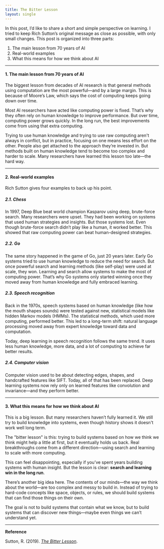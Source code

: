 ```yaml
---
title: The Bitter Lesson
layout: single
---
```


In this post, I’d like to share a short and simple perspective on learning. I tried to keep Rich Sutton’s original message as close as possible, with only small changes. This post is organized into three parts:

1. The main lesson from 70 years of AI  
2. Real-world examples  
3. What this means for how we think about AI  

---

#### 1. The main lesson from 70 years of AI

The biggest lesson from decades of AI research is that general methods using computation are the most powerful—and by a large margin. This is because of Moore’s Law, which says the cost of computing keeps going down over time.

Most AI researchers have acted like computing power is fixed. That’s why they often rely on human knowledge to improve performance. But over time, computing power grows quickly. In the long run, the best improvements come from using that extra computing.

Trying to use human knowledge and trying to use raw computing aren't always in conflict, but in practice, focusing on one means less effort on the other. People also get attached to the approach they’re invested in. But methods built on human knowledge tend to become too complex and harder to scale. Many researchers have learned this lesson too late—the hard way.

---

#### 2. Real-world examples

Rich Sutton gives four examples to back up his point.

##### 2.1. Chess

In 1997, Deep Blue beat world champion Kasparov using deep, brute-force search. Many researchers were upset. They had been working on systems that used human strategies and insights. But those systems lost. Even though brute-force search didn’t play like a human, it worked better. This showed that raw computing power can beat human-designed strategies.

##### 2.2. Go

The same story happened in the game of Go, just 20 years later. Early Go systems tried to use human knowledge to reduce the need for search. But once powerful search and learning methods (like self-play) were used at scale, they won. Learning and search allow systems to make the most of computing power. That’s why Go systems only started winning once they moved away from human knowledge and fully embraced learning.

##### 2.3. Speech recognition

Back in the 1970s, speech systems based on human knowledge (like how the mouth shapes sounds) were tested against new, statistical models like hidden Markov models (HMMs). The statistical methods, which used more computing, performed better. This led to a long-term shift: natural language processing moved away from expert knowledge toward data and computation.

Today, deep learning in speech recognition follows the same trend. It uses less human knowledge, more data, and a lot of computing to achieve far better results.

##### 2.4. Computer vision

Computer vision used to be about detecting edges, shapes, and handcrafted features like SIFT. Today, all of that has been replaced. Deep learning systems now rely only on learned features like convolution and invariance—and they perform better.

---

#### 3. What this means for how we think about AI

This is a big lesson. But many researchers haven’t fully learned it. We still try to build knowledge into systems, even though history shows it doesn't work well long term.

The "bitter lesson" is this: trying to build systems based on how we think we think might help a little at first, but it eventually holds us back. Real breakthroughs come from a different direction—using search and learning to scale with more computing.

This can feel disappointing, especially if you’ve spent years building systems with human insight. But the lesson is clear: **search and learning win in the long run**.

There’s another big idea here. The contents of our minds—the way we think about the world—are too complex and messy to build in. Instead of trying to hard-code concepts like space, objects, or rules, we should build systems that can find those things on their own.

The goal is not to build systems that contain what we know, but to build systems that can discover new things—maybe even things we can’t understand yet.

---

**Reference**

Sutton, R. (2019). [*The Bitter Lesson*](https://github.com/isopink/isopink.github.io/blob/master/_posts/pdf/bitter%20lesson.pdf).
